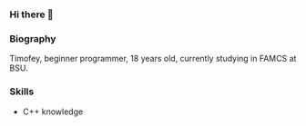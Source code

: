 ### Hi there 👋

### Biography
Timofey, beginner programmer, 18 years old, currently studying in FAMCS at BSU.

### Skills
* C++ knowledge
